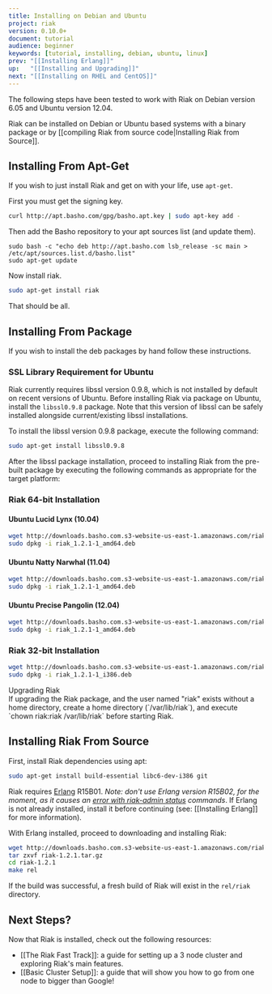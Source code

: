 ```yaml
---
title: Installing on Debian and Ubuntu
project: riak
version: 0.10.0+
document: tutorial
audience: beginner
keywords: [tutorial, installing, debian, ubuntu, linux]
prev: "[[Installing Erlang]]"
up:   "[[Installing and Upgrading]]"
next: "[[Installing on RHEL and CentOS]]"
---
```


<div class="info">
The following steps have been tested to work with Riak on Debian version 6.05 and Ubuntu version 12.04.
</div>

Riak can be installed on Debian or Ubuntu based systems with a binary package or by [[compiling Riak from source code|Installing Riak from Source]].

Installing From Apt-Get
-----------------------

If you wish to just install Riak and get on with your life, use `apt-get`.

First you must get the signing key.

```bash
curl http://apt.basho.com/gpg/basho.apt.key | sudo apt-key add -
```

Then add the Basho repository to your apt sources list (and update them).

```
sudo bash -c "echo deb http://apt.basho.com lsb_release -sc main > /etc/apt/sources.list.d/basho.list"
sudo apt-get update
```

Now install riak.

```bash
sudo apt-get install riak
```

That should be all.

Installing From Package
-----------------------

If you wish to install the deb packages by hand follow these instructions.

### SSL Library Requirement for Ubuntu

Riak currently requires libssl version 0.9.8, which is not installed by
default on recent versions of Ubuntu. Before installing Riak via package
on Ubuntu, install the `libssl0.9.8` package. Note that this
version of libssl can be safely installed alongside current/existing
libssl installations.

To install the libssl version 0.9.8 package, execute the following
command:

```bash
sudo apt-get install libssl0.9.8
```

After the libssl package installation, proceed to installing Riak from
the pre-built package by executing the following commands as appropriate
for the target platform:

### Riak 64-bit Installation

#### Ubuntu Lucid Lynx (10.04)

```bash
wget http://downloads.basho.com.s3-website-us-east-1.amazonaws.com/riak/1.2/1.2.1/ubuntu/lucid/riak_1.2.1-1_amd64.deb
sudo dpkg -i riak_1.2.1-1_amd64.deb
```

#### Ubuntu Natty Narwhal (11.04)

```bash
wget http://downloads.basho.com.s3-website-us-east-1.amazonaws.com/riak/1.2/1.2.1/ubuntu/natty/riak_1.2.1-1_amd64.deb
sudo dpkg -i riak_1.2.1-1_amd64.deb
```

#### Ubuntu Precise Pangolin (12.04)

```bash
wget http://downloads.basho.com.s3-website-us-east-1.amazonaws.com/riak/1.2/1.2.1/ubuntu/precise/riak_1.2.1-1_amd64.deb
sudo dpkg -i riak_1.2.1-1_amd64.deb
```

### Riak 32-bit Installation

```bash
wget http://downloads.basho.com.s3-website-us-east-1.amazonaws.com/riak/1.2/1.2.1/ubuntu/lucid/riak_1.2.1-1_i386.deb
sudo dpkg -i riak_1.2.1-1_i386.deb
```
<div class="note"><div class="title">Upgrading Riak</div>If upgrading the Riak package, and the user named "riak" exists without a home directory, create a home directory (`/var/lib/riak`), and execute `chown riak:riak /var/lib/riak` before starting Riak.</div>


Installing Riak From Source
---------------------------

First, install Riak dependencies using apt:

```bash
sudo apt-get install build-essential libc6-dev-i386 git
```

Riak requires [Erlang](http://www.erlang.org/) R15B01. *Note: don't use Erlang version R15B02, for the moment, as it causes an [error with riak-admin status](https://github.com/basho/riak/issues/227) commands*. 
If Erlang is not already installed, install it before continuing (see:
[[Installing Erlang]] for more information).

With Erlang installed, proceed to downloading and installing Riak:

```bash
wget http://downloads.basho.com.s3-website-us-east-1.amazonaws.com/riak/1.2/1.2.1/riak-1.2.1.tar.gz
tar zxvf riak-1.2.1.tar.gz
cd riak-1.2.1
make rel
```

If the build was successful, a fresh build of Riak will exist in the
`rel/riak` directory.

Next Steps?
-----------

Now that Riak is installed, check out the following resources:

-   [[The Riak Fast Track]]: a
    guide for setting up a 3 node cluster and exploring Riak's main features.
-   [[Basic Cluster Setup]]:
    a guide that will show you how to go from one node to bigger than
    Google!
